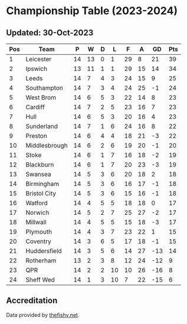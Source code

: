 # Championship Table (2023-2024)
## Updated: 30-Oct-2023

| Pos | Team | P | W | D | L | F | A | GD | Pts |
| --- | --- | --- | --- | --- | --- | --- | --- | --- | --- |
| 1 | Leicester | 14 | 13 | 0 | 1 | 29 | 8 | 21 | 39 |
| 2 | Ipswich | 13 | 11 | 1 | 1 | 29 | 15 | 14 | 34 |
| 3 | Leeds | 14 | 7 | 4 | 3 | 24 | 15 | 9 | 25 |
| 4 | Southampton | 14 | 7 | 3 | 4 | 24 | 25 | -1 | 24 |
| 5 | West Brom | 14 | 6 | 5 | 3 | 22 | 14 | 8 | 23 |
| 6 | Cardiff | 14 | 7 | 2 | 5 | 23 | 16 | 7 | 23 |
| 7 | Hull | 14 | 6 | 5 | 3 | 20 | 16 | 4 | 23 |
| 8 | Sunderland | 14 | 7 | 1 | 6 | 24 | 16 | 8 | 22 |
| 9 | Preston | 14 | 6 | 4 | 4 | 18 | 21 | -3 | 22 |
| 10 | Middlesbrough | 14 | 6 | 2 | 6 | 19 | 20 | -1 | 20 |
| 11 | Stoke | 14 | 6 | 1 | 7 | 16 | 18 | -2 | 19 |
| 12 | Blackburn | 14 | 6 | 1 | 7 | 20 | 23 | -3 | 19 |
| 13 | Swansea | 14 | 5 | 3 | 6 | 20 | 18 | 2 | 18 |
| 14 | Birmingham | 14 | 5 | 3 | 6 | 16 | 17 | -1 | 18 |
| 15 | Bristol City | 14 | 5 | 3 | 6 | 15 | 16 | -1 | 18 |
| 16 | Watford | 14 | 4 | 5 | 5 | 18 | 18 | 0 | 17 |
| 17 | Norwich | 14 | 5 | 2 | 7 | 25 | 27 | -2 | 17 |
| 18 | Millwall | 14 | 4 | 5 | 5 | 15 | 18 | -3 | 17 |
| 19 | Plymouth | 14 | 4 | 3 | 7 | 23 | 22 | 1 | 15 |
| 20 | Coventry | 14 | 3 | 6 | 5 | 17 | 18 | -1 | 15 |
| 21 | Huddersfield | 14 | 3 | 5 | 6 | 14 | 27 | -13 | 14 |
| 22 | Rotherham | 13 | 2 | 3 | 8 | 12 | 24 | -12 | 9 |
| 23 | QPR | 14 | 2 | 2 | 10 | 10 | 26 | -16 | 8 |
| 24 | Sheff Wed | 14 | 1 | 3 | 10 | 7 | 22 | -15 | 6 |

## Accreditation 

Data provided by [thefishy.net](https://www.thefishy.net/).